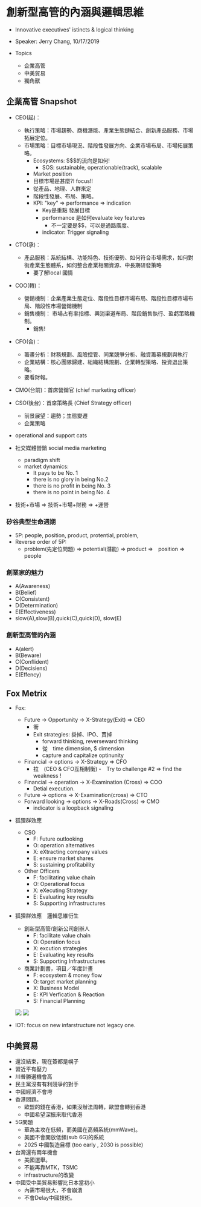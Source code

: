 # 創新型高管的內涵與邏輯思維

- Innovative executives' istincts & logical thinking

- Speaker: Jerry Chang, 10/17/2019

- Topics
  - 企業高管
  - 中美貿易
  - 獨角獸

## 企業高管 Snapshot

- CEO(起)：
  - 執行策略：市場趨勢、商機潛能、產業生態鏈結合、創新產品服務、市場拓展定位。
  - 市場策略：目標市場現況、階段性發展方向、企業市場布局、市場拓展策略。
    - Ecosystems: $$$的流向是如何!
      - SOS: sustainable, operationable(track), scalable
    - Market position
    - 目標市場是甚麼?! focus!!
    - 從產品、地理、人群來定
    - 階段性發展、布局、策略。
    - KPI: "key" => performance => indication
      - Key是重點 發展目標
      - performance 是如何evaluate key features
        - 不一定要是$$，可以是通路廣度、
      - indicator: Trigger signaling

- CTO(承)：
  - 產品服務：系統結構、功能特色、技術優勢、如何符合市場需求，如何對街產業生態體系，如何整合產業相關資源、中長期研發策略
    - 要了解local 國情
- COO(轉)：
  - 營銷機制：企業產業生態定位、階段性目標市場布局、階段性目標市場布局、階段性市場營銷機制
  - 銷售機制： 市場占有率指標、興消渠道布局、階段銷售執行、盈虧策略機制。
    - 銷售!
- CFO(合)：
  - 籌畫分析：財務規劃、風險控管、同業競爭分析、融資籌募規劃與執行
  - 企業結構：核心團隊歸建、組織結構規劃、企業轉型策略、投資退出策略。
  - 要看財報。
- CMO(台前)：首席營銷官 (chief marketing officer)
- CSO(後台)：首席策略長 (Chief Strategy officer)
  - 前景展望：趨勢；生態變遷
  - 企業策略
- operational and support cats 
- 社交媒體營銷 social media marketing
  - paradigm shift
  - market dynamics: 
    - It pays to be No. 1
    - there is no glory in being No.2
    - there is no profit in being No. 3
    - there is no point in being No. 4 

- 技術+市場 => 技術+市場+財務 => +運營

### 矽谷典型生命週期

- 5P: people, position, product, protential, problem,
- Reverse order of 5P:
  - problem(先定位問題) => potential(潛能) => product =>　position => people

### 創業家的魅力

- A(Awareness)
- B(Belief)
- C(Consistent)
- D(Determination)
- E(Effectiveness)
- slow(A),slow(B),quick(C),quick(D), slow(E)

### 創新型高管的內涵

- A(alert)
- B(Beware)
- C(Conflident)
- D(Decisiens)
- E(Effency)

## Fox Metrix

- Fox:
  - Future -> Opportunity -> X-Strategy(Exit) => CEO
    - 衝
    - Exit strategies: 掛掉、IPO、賣掉
      - forward thinking, reverseward thinking
      - 從　time dimension, $ dimension
      - capture and capitalize optinunity
  - Financial -> options -> X-Strategy => CFO  
    - 拉　(CEO & CFO互相制衡)
  -　Try to challenge #2 => find the weakness !
  - Financial -> operation -> X-Examination (Cross) => COO
    - Detial execution.
  - Future -> options -> X-Examination(cross) => CTO
  - Forward looking -> options -> X-Roads(Cross) => CMO
    - indicator is a loopback signaling 
- 狐狸群效應
  - CSO
    - F: Future outlooking
    - O: operation alternatives
    - X: eXtracting company values
    - E: ensure market shares
    - S: sustaining profitability
  - Other Officers
    - F: facilitating value chain
    - O: Operational focus
    - X: eXecuting Strategy
    - E: Evaluating key results
    - S: Supporting infrastructures
- 狐狸群效應　邏輯思維衍生
  - 創新型高管/創新公司創辦人
    - F: facilitate value chain
    - O: Operation focus
    - X: excution strategies
    - E: Evaluating key results
    - S: Supporting Infrastructures
  - 商業計劃書，項目／年度計畫
    - F: ecosystem & money flow
    - O: target market planning
    - X: Business Model
    - E: KPI Verfication & Reaction
    - S: Financial Planning
  
  ![](https://imgur.com/l575cud.png)
  ![](https://imgur.com/XFQq4f3.png)

- IOT: focus on new infarstructure not legacy one.

## 中美貿易

- 還沒結束，現在簽都是幌子
- 習近平有壓力
- 川普勝選機會高
- 民主黨沒有有利競爭的對手
- 中國經濟不會垮
- 香港問題。
  - 歐盟的錢在香港，如果沒辦法周轉，歐盟會轉到香港
  - 中國希望深振來取代香港
- 5G問題
  - 華為主攻在低頻，而美國在高頻系統(mmWave)。
  - 美國不會開放低頻(sub 6G)的系統
  - 2025 中國製造目標 (too early , 2030 is possible)
- 台灣還有兩年機會  
  - 美國選舉。
  - 不能再靠MTK，TSMC
  - infrastructure的改變
- 中國受中美貿易影響比日本當初小
  - 內需市場很大，不會崩潰
  - 不會Delay中國技術。